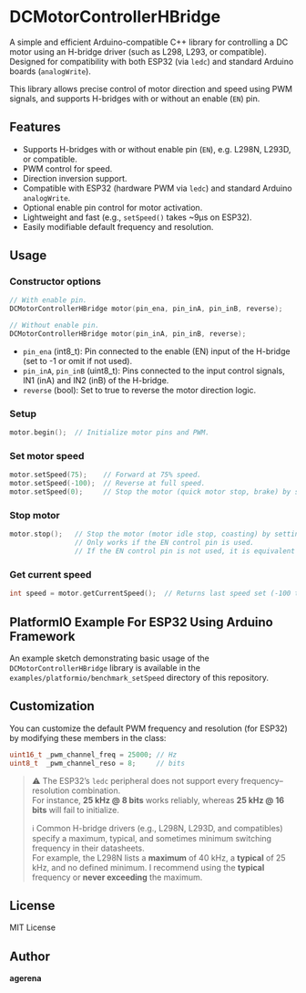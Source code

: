 # DCMotorControllerHBridge

A simple and efficient Arduino-compatible C++ library for controlling a DC motor using an H-bridge driver (such as L298, L293, or compatible).
Designed for compatibility with both ESP32 (via `ledc`) and standard Arduino boards (`analogWrite`).

This library allows precise control of motor direction and speed using PWM signals, and supports H-bridges with or without an enable (`EN`) pin.

## Features

- Supports H-bridges with or without enable pin (`EN`), e.g. L298N, L293D, or compatible.
- PWM control for speed.
- Direction inversion support.
- Compatible with ESP32 (hardware PWM via `ledc`) and standard Arduino `analogWrite`.
- Optional enable pin control for motor activation.
- Lightweight and fast (e.g., `setSpeed()` takes ~9µs on ESP32).
- Easily modifiable default frequency and resolution.

## Usage

### Constructor options

```cpp
// With enable pin.
DCMotorControllerHBridge motor(pin_ena, pin_inA, pin_inB, reverse);

// Without enable pin.
DCMotorControllerHBridge motor(pin_inA, pin_inB, reverse);
```

- `pin_ena` (int8_t): Pin connected to the enable (EN) input of the H-bridge (set to -1 or omit if not used).
- `pin_inA`, `pin_inB` (uint8_t): Pins connected to the input control signals, IN1 (inA) and IN2 (inB) of the H-bridge.
- `reverse` (bool): Set to true to reverse the motor direction logic.

### Setup

```cpp
motor.begin();  // Initialize motor pins and PWM.
```

### Set motor speed

```cpp
motor.setSpeed(75);    // Forward at 75% speed.
motor.setSpeed(-100);  // Reverse at full speed.
motor.setSpeed(0);     // Stop the motor (quick motor stop, brake) by simultaneously setting both input controls, IN1 and IN2, to LOW/HIGH.
```

### Stop motor

```cpp
motor.stop();   // Stop the motor (motor idle stop, coasting) by setting EN to LOW. 
                // Only works if the EN control pin is used. 
                // If the EN control pin is not used, it is equivalent to setting the speed to 0.
```

### Get current speed

```cpp
int speed = motor.getCurrentSpeed();  // Returns last speed set (-100 to 100).
```

## PlatformIO Example For ESP32 Using Arduino Framework

An example sketch demonstrating basic usage of the `DCMotorControllerHBridge` library is available in the `examples/platformio/benchmark_setSpeed` directory of this repository.

## Customization

You can customize the default PWM frequency and resolution (for ESP32) by modifying these members in the class:

```cpp
uint16_t _pwm_channel_freq = 25000; // Hz
uint8_t  _pwm_channel_reso = 8;     // bits
```

> ⚠️ The ESP32’s `ledc` peripheral does not support every frequency–resolution combination.  
> For instance, **25 kHz @ 8 bits** works reliably, whereas **25 kHz @ 16 bits** will fail to initialize.  
>
> ℹ️ Common H-bridge drivers (e.g., L298N, L293D, and compatibles) specify a maximum, typical, and sometimes minimum switching frequency in their datasheets.  
> For example, the L298N lists a **maximum** of 40 kHz, a **typical** of 25 kHz, and no defined minimum. 
> I recommend using the **typical** frequency or **never exceeding** the maximum.

## License

MIT License

## Author

**agerena**